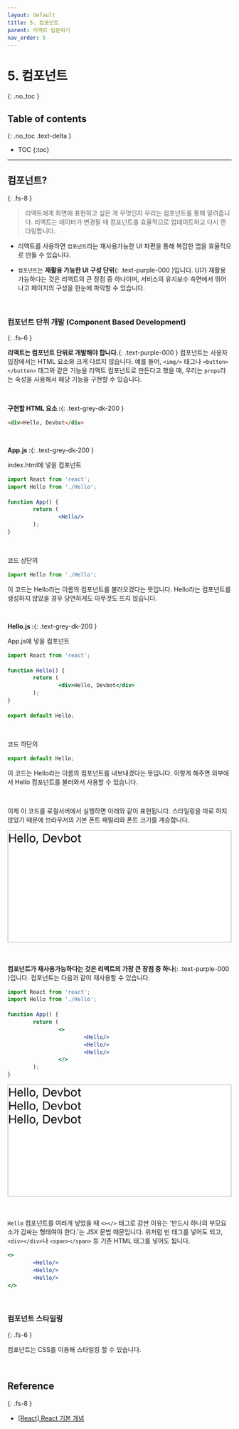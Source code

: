 ```yaml
---
layout: default
title: 5. 컴포넌트
parent: 리액트 입문하기
nav_order: 5
---
```


# 5. 컴포넌트
{: .no_toc }

## Table of contents
{: .no_toc .text-delta }

- TOC
{:toc}

---

## 컴포넌트?
{: .fs-8 }

> 리액트에게 화면에 표현하고 싶은 게 무엇인지 우리는 컴포넌트를 통해 알려줍니다. 리액트는 데이터가 변경될 때 컴포넌트를 효율적으로 업데이트하고 다시 렌더링합니다.

- 리액트를 사용하면 `컴포넌트`라는 재사용가능한 UI 파편을 통해 복잡한 앱을 효율적으로 만들 수 있습니다.

- `컴포넌트`는 **재활용 가능한 UI 구성 단위**{: .text-purple-000 }입니다. UI가 재활용 가능하다는 것은 리액트의 큰 장점 중 하나이며, 서비스의 유지보수 측면에서 뛰어나고 페이지의 구성을 한눈에 파악할 수 있습니다.

&nbsp;

### 컴포넌트 단위 개발 (Component Based Development)
{: .fs-6 }

**리액트는 컴포넌트 단위로 개발해야 합니다.**{: .text-purple-000 } 컴포넌트는 사용자 입장에서는 HTML 요소와 크게 다르지 않습니다. 예를 들어, `<img/>` 태그나 `<button></button>` 태그와 같은 기능을 리액트 컴포넌트로 만든다고 했을 때, 우리는 `props`라는 속성을 사용해서 해당 기능을 구현할 수 있습니다.

&nbsp;

**구현할 HTML 요소 :**{: .text-grey-dk-200 }

```html
<div>Hello, Devbot</div>
```

&nbsp;

**App.js :**{: .text-grey-dk-200 }

index.html에 넣을 컴포넌트

```jsx
import React from 'react';
import Hello from './Hello';

function App() {
        return (
                <Hello/>
        );
}
```

&nbsp;

코드 상단의

```jsx
import Hello from './Hello';
```

이 코드는 Hello라는 이름의 컴포넌트를 불러오겠다는 뜻입니다. Hello라는 컴포넌트를 생성하지 않았을 경우 당연하게도 아무것도 뜨지 않습니다.

&nbsp;

**Hello.js :**{: .text-grey-dk-200 }

App.js에 넣을 컴포넌트

```jsx
import React from 'react';

function Hello() {
        return (
                <div>Hello, Devbot</div>
        );
}

export default Hello;
```

&nbsp;

코드 하단의

```jsx
export default Hello;
```

이 코드는 Hello라는 이름의 컴포넌트를 내보내겠다는 뜻입니다. 이렇게 해주면 외부에서 Hello 컴포넌트를 불러와서 사용할 수 있습니다.

&nbsp;

이제 이 코드를 로컬서버에서 실행하면 아래와 같이 표현됩니다. 스타일링을 따로 하지 않았기 때문에 브라우저의 기본 폰트 패밀리와 폰트 크기를 계승합니다.

![component_1](../../assets/images/component_1.png)

&nbsp;

**컴포넌트가 재사용가능하다는 것은 리액트의 가장 큰 장점 중 하나**{: .text-purple-000 }입니다. 컴포넌트는 다음과 같이 재사용할 수 있습니다.

```jsx
import React from 'react';
import Hello from './Hello';

function App() {
        return (
                <>
                        <Hello/>
                        <Hello/>
                        <Hello/>
                </>
        );
}
```

![component_2](../../assets/images/component_2.png)

&nbsp;

`Hello` 컴포넌트를 여러개 넣었을 때 `<></>` 태그로 감싼 이유는 '반드시 하나의 부모요소가 감싸는 형태여야 한다.'는 JSX 문법 때문입니다. 위처럼 빈 태그를 넣어도 되고, `<div></div>`나 `<span></span>` 등 기존 HTML 태그를 넣어도 됩니다.

```jsx
<>
        <Hello/>
        <Hello/>
        <Hello/>
</>
```

&nbsp;

### 컴포넌트 스타일링
{: .fs-6 }

컴포넌트는 CSS를 이용해 스타일링 할 수 있습니다.

&nbsp;

## Reference
{: .fs-8 }

- [[React] React 기본 개념](https://velog.io/@kim-jaemin420/React-%EA%B8%B0%EB%B3%B8-%EA%B0%9C%EB%85%90)

&nbsp;

<script src="https://utteranc.es/client.js"
        repo="xxdevbosa/blog"
        issue-term="pathname"
        label="blog"
        theme="github-light"
        crossorigin="anonymous"
        async>
</script>